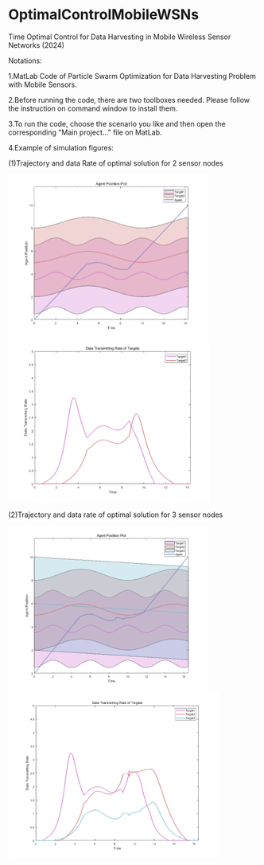 # OptimalControlMobileWSNs
Time Optimal Control for Data Harvesting in Mobile Wireless Sensor Networks (2024)


Notations:

1.MatLab Code of Particle Swarm Optimization for Data Harvesting Problem with Mobile Sensors.

2.Before running the code, there are two toolboxes needed. Please follow the instruction on command window to install them.

3.To run the code, choose the scenario you like and then open the corresponding "Main project..." file on MatLab.

4.Example of simulation figures:

(1)Trajectory and data Rate of optimal solution for 2 sensor nodes
<div style="display:flex">
     <div style="flex:1;padding-right:10px;">
          <img src="figures/2_sensors_plot1.png" width="400"/>
          <img src="figures/2_sensors_plot2.png" width="405"/>
     </div>
</div>

(2)Trajectory and data rate of optimal solution for 3 sensor nodes
<div style="display:flex">
     <div style="flex:1;padding-right:10px;">
          <img src="figures/3_sensors_plot1.png" width="400"/>
          <img src="figures/3_sensors_plot2.png" width="422.5"/>
     </div>
</div>



